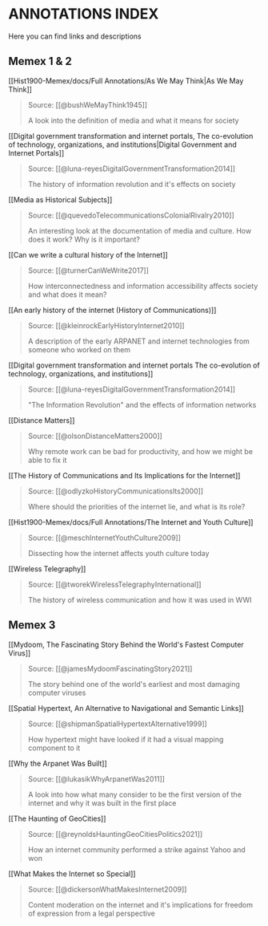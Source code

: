 # ANNOTATIONS INDEX
Here you can find links and descriptions 

## Memex 1 & 2
[[Hist1900-Memex/docs/Full Annotations/As We May Think|As We May Think]]
> Source: [[@bushWeMayThink1945]]
> 
> A look into the definition of media and what it means for society

[[Digital government transformation and internet portals, The co-evolution of technology, organizations, and institutions|Digital Government and Internet Portals]]
> Source: [[@luna-reyesDigitalGovernmentTransformation2014]]
> 
>The history of information revolution and it's effects on society

[[Media as Historical Subjects]] 
> Source: [[@quevedoTelecommunicationsColonialRivalry2010]]
> 
>An interesting look at the documentation of media and culture. How does it work? Why is it important?


[[Can we write a cultural history of the Internet]]
> Source: [[@turnerCanWeWrite2017]]
> 
>How interconnectedness and information accessibility affects society and what does it mean?


[[An early history of the internet (History of Communications)]]
> Source: [[@kleinrockEarlyHistoryInternet2010]]
> 
>A description of the early ARPANET and internet technologies from someone who worked on them


[[Digital government transformation and internet portals The co-evolution of technology, organizations, and institutions]]
> Source: [[@luna-reyesDigitalGovernmentTransformation2014]]
> 
>"The Information Revolution" and the effects of information networks

[[Distance Matters]]
> Source: [[@olsonDistanceMatters2000]]
> 
>Why remote work can be bad for productivity, and how we might be able to fix it


[[The History of Communications and Its Implications for the Internet]]
> Source: [[@odlyzkoHistoryCommunicationsIts2000]]
> 
>Where should the priorities of the internet lie, and what is its role?

[[Hist1900-Memex/docs/Full Annotations/The Internet and Youth Culture]]
> Source: [[@meschInternetYouthCulture2009]]
> 
>Dissecting how the internet affects youth culture today


[[Wireless Telegraphy]]
> Source: [[@tworekWirelessTelegraphyInternational]]
> 
>The history of wireless communication and how it was used in WWI


## Memex 3

[[Mydoom, The Fascinating Story Behind the World's Fastest Computer Virus]]
> Source: [[@jamesMydoomFascinatingStory2021]]
> 
>  The story behind one of the world's earliest and most damaging computer viruses


[[Spatial Hypertext, An Alternative to Navigational and Semantic Links]]
>  Source: [[@shipmanSpatialHypertextAlternative1999]]
>  
>  How hypertext might have looked if it had a visual mapping component to it


[[Why the Arpanet Was Built]]
>  Source: [[@lukasikWhyArpanetWas2011]]
>
>  A look into how what many consider to be the first version of the internet and why it was built in the first place


[[The Haunting of GeoCities]]
> Source: [[@reynoldsHauntingGeoCitiesPolitics2021]]
> 
>  How an internet community performed a strike against Yahoo and won


[[What Makes the Internet so Special]]
>  Source: [[@dickersonWhatMakesInternet2009]]
>
> Content moderation on the internet and it's implications for freedom of expression from a legal perspective

